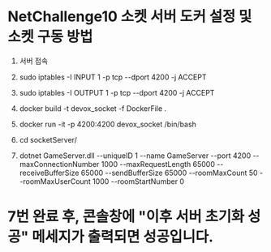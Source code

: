 # NetChallenge10 소켓 서버 도커 설정 및 소켓 구동 방법

1. 서버 접속

2. sudo iptables -I INPUT 1 -p tcp --dport 4200 -j ACCEPT

3. sudo iptables -I OUTPUT 1 -p tcp --dport 4200 -j ACCEPT

4. docker build -t devox_socket -f DockerFile .

5. docker run -it -p 4200:4200 devox_socket /bin/bash

6. cd socketServer/

7. dotnet GameServer.dll --uniqueID 1 --name GameServer --port 4200 --maxConnectionNumber 1000 --maxRequestLength 65000 --receiveBufferSize 65000 --sendBufferSize 65000 --roomMaxCount 50 --roomMaxUserCount 1000 --roomStartNumber 0


# 7번 완료 후, 콘솔창에 "이후 서버 초기화 성공" 메세지가 출력되면 성공입니다.
